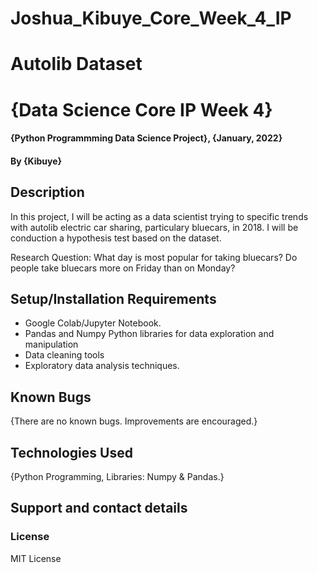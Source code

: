# Joshua_Kibuye_Core_Week_4_IP
# Autolib Dataset
# {Data Science Core IP Week 4}
#### {Python Programmming Data Science Project}, {January, 2022}
#### By **{Kibuye}**
## Description
In this project, I will be acting as a data scientist trying to specific trends with autolib electric car sharing, particulary bluecars, in 2018.
I will be conduction a hypothesis test based on the dataset.

Research Question:
What day is most popular for taking bluecars? Do people take bluecars more on Friday than on Monday?
## Setup/Installation Requirements
* Google Colab/Jupyter Notebook.
* Pandas and Numpy Python libraries for data exploration and manipulation
* Data cleaning tools
* Exploratory data analysis techniques.
## Known Bugs
{There are no known bugs.
Improvements are encouraged.}
## Technologies Used
{Python Programming, 
Libraries: Numpy & Pandas.}

## Support and contact details

### License
MIT License
